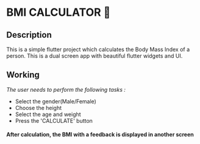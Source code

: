 # BMI CALCULATOR 💪

## Description
This is a simple flutter project which calculates the Body Mass Index of a person. This is a dual screen app with beautiful flutter widgets and UI.

## Working

*The user needs to perform the following tasks :*
* Select the gender(Male/Female)
* Choose the height
* Select the age and weight
* Press the 'CALCULATE' button
#### After calculation, the BMI with a feedback is displayed in another screen 
